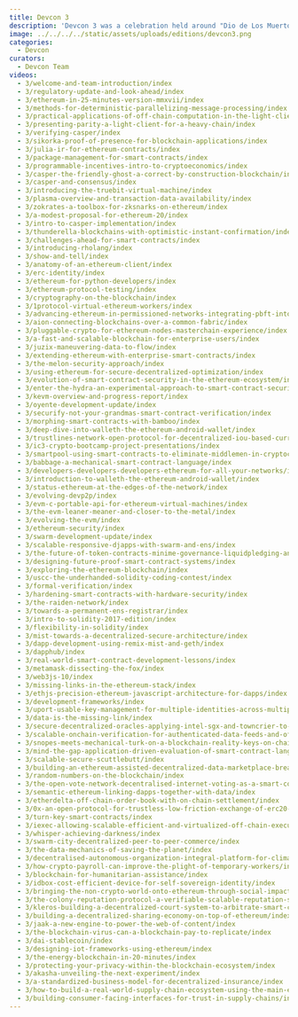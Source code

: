```yaml
---
title: Devcon 3
description: 'Devcon 3 was a celebration held around "Dio de Los Muertos" and Halloween in Cancun, Mexico in November of 2017. It was the largest ever Ethereum gathering at the time, with just under 2000 attending in a year of unprecedented growth in terms of network use, adoption and progress.'
image: ../../../../static/assets/uploads/editions/devcon3.png
categories:
  - Devcon
curators:
  - Devcon Team
videos:
  - 3/welcome-and-team-introduction/index
  - 3/regulatory-update-and-look-ahead/index
  - 3/ethereum-in-25-minutes-version-mmxvii/index
  - 3/methods-for-deterministic-parallelizing-message-processing/index
  - 3/practical-applications-of-off-chain-computation-in-the-light-client/index
  - 3/presenting-parity-a-light-client-for-a-heavy-chain/index
  - 3/verifying-casper/index
  - 3/sikorka-proof-of-presence-for-blockchain-applications/index
  - 3/julia-ir-for-ethereum-contracts/index
  - 3/package-management-for-smart-contracts/index
  - 3/programmable-incentives-intro-to-cryptoeconomics/index
  - 3/casper-the-friendly-ghost-a-correct-by-construction-blockchain/index
  - 3/casper-and-consensus/index
  - 3/introducing-the-truebit-virtual-machine/index
  - 3/plasma-overview-and-transaction-data-availability/index
  - 3/zokrates-a-toolbox-for-zksnarks-on-ethereum/index
  - 3/a-modest-proposal-for-ethereum-20/index
  - 3/intro-to-casper-implementation/index
  - 3/thunderella-blockchains-with-optimistic-instant-confirmation/index
  - 3/challenges-ahead-for-smart-contracts/index
  - 3/introducing-rholang/index
  - 3/show-and-tell/index
  - 3/anatomy-of-an-ethereum-client/index
  - 3/erc-identity/index
  - 3/ethereum-for-python-developers/index
  - 3/ethereum-protocol-testing/index
  - 3/cryptography-on-the-blockchain/index
  - 3/1protocol-virtual-ethereum-workers/index
  - 3/advancing-ethereum-in-permissioned-networks-integrating-pbft-into-quorum/index
  - 3/aion-connecting-blockchains-over-a-common-fabric/index
  - 3/pluggable-crypto-for-ethereum-nodes-masterchain-experience/index
  - 3/a-fast-and-scalable-blockchain-for-enterprise-users/index
  - 3/juzix-maneuvering-data-to-flow/index
  - 3/extending-ethereum-with-enterprise-smart-contracts/index
  - 3/the-melon-security-approach/index
  - 3/using-ethereum-for-secure-decentralized-optimization/index
  - 3/evolution-of-smart-contract-security-in-the-ethereum-ecosystem/index
  - 3/enter-the-hydra-an-experimental-approach-to-smart-contract-security/index
  - 3/kevm-overview-and-progress-report/index
  - 3/oyente-development-update/index
  - 3/securify-not-your-grandmas-smart-contract-verification/index
  - 3/morphing-smart-contracts-with-bamboo/index
  - 3/deep-dive-into-walleth-the-ethereum-android-wallet/index
  - 3/trustlines-network-open-protocol-for-decentralized-iou-based-currency-networks/index
  - 3/ic3-crypto-bootcamp-project-presentations/index
  - 3/smartpool-using-smart-contracts-to-eliminate-middlemen-in-cryptocurrency-mining/index
  - 3/babbage-a-mechanical-smart-contract-language/index
  - 3/developers-developers-developers-ethereum-for-all-your-networks/index
  - 3/introduction-to-walleth-the-ethereum-android-wallet/index
  - 3/status-ethereum-at-the-edges-of-the-network/index
  - 3/evolving-devp2p/index
  - 3/evm-c-portable-api-for-ethereum-virtual-machines/index
  - 3/the-evm-leaner-meaner-and-closer-to-the-metal/index
  - 3/evolving-the-evm/index
  - 3/ethereum-security/index
  - 3/swarm-development-update/index
  - 3/scalable-responsive-djapps-with-swarm-and-ens/index
  - 3/the-future-of-token-contracts-minime-governance-liquidpledging-and-erc223/index
  - 3/designing-future-proof-smart-contract-systems/index
  - 3/exploring-the-ethereum-blockchain/index
  - 3/uscc-the-underhanded-solidity-coding-contest/index
  - 3/formal-verification/index
  - 3/hardening-smart-contracts-with-hardware-security/index
  - 3/the-raiden-network/index
  - 3/towards-a-permanent-ens-registrar/index
  - 3/intro-to-solidity-2017-edition/index
  - 3/flexibility-in-solidity/index
  - 3/mist-towards-a-decentralized-secure-architecture/index
  - 3/dapp-development-using-remix-mist-and-geth/index
  - 3/dapphub/index
  - 3/real-world-smart-contract-development-lessons/index
  - 3/metamask-dissecting-the-fox/index
  - 3/web3js-10/index
  - 3/missing-links-in-the-ethereum-stack/index
  - 3/ethjs-precision-ethereum-javascript-architecture-for-dapps/index
  - 3/development-frameworks/index
  - 3/uport-usable-key-management-for-multiple-identities-across-multiple-chains/index
  - 3/data-is-the-missing-link/index
  - 3/secure-decentralized-oracles-applying-intel-sgx-and-towncrier-to-external-data-payments-and-off-chain-computation/index
  - 3/scalable-onchain-verification-for-authenticated-data-feeds-and-offchain-computations/index
  - 3/snopes-meets-mechanical-turk-on-a-blockchain-reality-keys-on-chain-truth-verification-and-subjectivocracy/index
  - 3/mind-the-gap-application-driven-evaluation-of-smart-contract-languages/index
  - 3/scalable-secure-scuttlebutt/index
  - 3/building-an-ethereum-assisted-decentralized-data-marketplace-breakout/index
  - 3/random-numbers-on-the-blockchain/index
  - 3/the-open-vote-network-decentralised-internet-voting-as-a-smart-contract/index
  - 3/semantic-ethereum-linking-dapps-together-with-data/index
  - 3/etherdelta-off-chain-order-book-with-on-chain-settlement/index
  - 3/0x-an-open-protocol-for-trustless-low-friction-exchange-of-erc20-tokens/index
  - 3/turn-key-smart-contracts/index
  - 3/iexec-allowing-scalable-efficient-and-virtualized-off-chain-execution-for-arbitrary-applications/index
  - 3/whisper-achieving-darkness/index
  - 3/swarm-city-decentralized-peer-to-peer-commerce/index
  - 3/the-data-mechanics-of-saving-the-planet/index
  - 3/decentralised-autonomous-organization-integral-platform-for-climate-initiatives/index
  - 3/how-crypto-payroll-can-improve-the-plight-of-temporary-workers/index
  - 3/blockchain-for-humanitarian-assistance/index
  - 3/idbox-cost-efficient-device-for-self-sovereign-identity/index
  - 3/bringing-the-non-crypto-world-onto-ethereum-through-social-impact/index
  - 3/the-colony-reputation-protocol-a-verifiable-scalable-reputation-system/index
  - 3/kleros-building-a-decentralized-court-system-to-arbitrate-smart-contracts/index
  - 3/building-a-decentralized-sharing-economy-on-top-of-ethereum/index
  - 3/jaak-a-new-engine-to-power-the-web-of-content/index
  - 3/the-blockchain-virus-can-a-blockchain-pay-to-replicate/index
  - 3/dai-stablecoin/index
  - 3/designing-iot-frameworks-using-ethereum/index
  - 3/the-energy-blockchain-in-20-minutes/index
  - 3/protecting-your-privacy-within-the-blockchain-ecosystem/index
  - 3/akasha-unveiling-the-next-experiment/index
  - 3/a-standardized-business-model-for-decentralized-insurance/index
  - 3/how-to-build-a-real-world-supply-chain-ecosystem-using-the-main-ethereum-network/index
  - 3/building-consumer-facing-interfaces-for-trust-in-supply-chains/index
---
```

